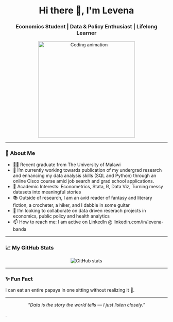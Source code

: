 ## <!-- Header -->
<h1 align="center">Hi there 👋, I'm Levena</h1>
<h3 align="center">Economics Student | Data & Policy Enthusiast | Lifelong Learner</h3>

<!-- Animated GIF or Banner -->
<p align="center">
  <img src="https://th.bing.com/th/id/R.ebc4e58c7cf2c1750dd11cf1b21bb95b?rik=lgDS6UJr48GNrA&pid=ImgRaw&r=0" width="300" alt="Coding animation">
</p>

---

### 🚀 About Me
- 👩‍🎓 Recent graduate from The University of Malawi
- 🔭 I’m currently working towards publication of my undergrad research and enhancing my data analysis skills (SQL and Python) through an online Cisco course amid job search and grad school applications.
- 🌱 Academic Interests: Econometrics, Stata, R, Data Viz, Turning messy datasets into meaningful stories
- 📚 Outside of research, I am an avid reader of fantasy and literary fiction, a crocheter, a hiker, and I dabble in some guitar 
- 👯 I’m looking to collaborate on data driven reserach projects in economics, public policy and health analytics
- 📫 How to reach me: I am active on LinkedIn @ linkedin.com/in/levena-banda

---

### 📈 My GitHub Stats
<p align="center">
  <img src="https://github-readme-stats.vercel.app/api?username=Levena-Nthanda&show_icons=true&theme=radical" alt="GitHub stats" />
</p>

---

### ✨ Fun Fact
I can eat an entire papaya in one sitting without realizing it 🥭.

---

<p align="center">
  <i>“Data is the story the world tells — I just listen closely.”</i>
</p>.

